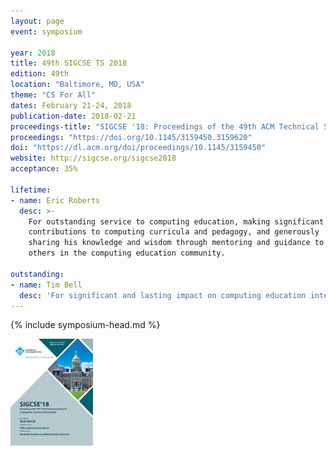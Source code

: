 ```yaml
---
layout: page
event: symposium

year: 2018
title: 49th SIGCSE TS 2018
edition: 49th
location: "Baltimore, MD, USA"
theme: "CS For All"
dates: February 21-24, 2018
publication-date: 2018-02-21
proceedings-title: "SIGCSE '18: Proceedings of the 49th ACM Technical Symposium on Computer Science Education"
proceedings: "https://doi.org/10.1145/3159450.3159620"
doi: "https://dl.acm.org/doi/proceedings/10.1145/3159450"
website: http://sigcse.org/sigcse2018
acceptance: 35%

lifetime:
- name: Eric Roberts
  desc: >-
    For outstanding service to computing education, making significant
    contributions to computing curricula and pedagogy, and generously 
    sharing his knowledge and wisdom through mentoring and guidance to 
    others in the computing education community.

outstanding:
- name: Tim Bell
  desc: 'For significant and lasting impact on computing education internationally through the development of innovative resources and activities, such as "CS Unplugged", that inspire and engage students and teachers at all educational levels.'
---
```


{% include symposium-head.md %}

<img src="images/covers/SIGCSE18.jpg">

